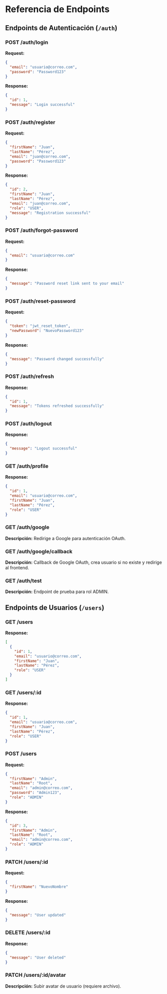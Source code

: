 # Referencia de Endpoints

## Endpoints de Autenticación (`/auth`)

### POST /auth/login
**Request:**
```json
{
  "email": "usuario@correo.com",
  "password": "Password123"
}
```
**Response:**
```json
{
  "id": 1,
  "message": "Login successful"
}
```

### POST /auth/register
**Request:**
```json
{
  "firstName": "Juan",
  "lastName": "Pérez",
  "email": "juan@correo.com",
  "password": "Password123"
}
```
**Response:**
```json
{
  "id": 2,
  "firstName": "Juan",
  "lastName": "Pérez",
  "email": "juan@correo.com",
  "role": "USER",
  "message": "Registration successful"
}
```

### POST /auth/forgot-password
**Request:**
```json
{
  "email": "usuario@correo.com"
}
```
**Response:**
```json
{
  "message": "Password reset link sent to your email"
}
```

### POST /auth/reset-password
**Request:**
```json
{
  "token": "jwt_reset_token",
  "newPassword": "NuevoPassword123"
}
```
**Response:**
```json
{
  "message": "Password changed successfully"
}
```

### POST /auth/refresh
**Response:**
```json
{
  "id": 1,
  "message": "Tokens refreshed successfully"
}
```

### POST /auth/logout
**Response:**
```json
{
  "message": "Logout successful"
}
```

### GET /auth/profile
**Response:**
```json
{
  "id": 1,
  "email": "usuario@correo.com",
  "firstName": "Juan",
  "lastName": "Pérez",
  "role": "USER"
}
```

### GET /auth/google
**Descripción:** Redirige a Google para autenticación OAuth.

### GET /auth/google/callback
**Descripción:** Callback de Google OAuth, crea usuario si no existe y redirige al frontend.

### GET /auth/test
**Descripción:** Endpoint de prueba para rol ADMIN.

## Endpoints de Usuarios (`/users`)

### GET /users
**Response:**
```json
[
  {
    "id": 1,
    "email": "usuario@correo.com",
    "firstName": "Juan",
    "lastName": "Pérez",
    "role": "USER"
  }
]
```

### GET /users/:id
**Response:**
```json
{
  "id": 1,
  "email": "usuario@correo.com",
  "firstName": "Juan",
  "lastName": "Pérez",
  "role": "USER"
}
```

### POST /users
**Request:**
```json
{
  "firstName": "Admin",
  "lastName": "Root",
  "email": "admin@correo.com",
  "password": "Admin123",
  "role": "ADMIN"
}
```
**Response:**
```json
{
  "id": 3,
  "firstName": "Admin",
  "lastName": "Root",
  "email": "admin@correo.com",
  "role": "ADMIN"
}
```

### PATCH /users/:id
**Request:**
```json
{
  "firstName": "NuevoNombre"
}
```
**Response:**
```json
{
  "message": "User updated"
}
```

### DELETE /users/:id
**Response:**
```json
{
  "message": "User deleted"
}
```

### PATCH /users/:id/avatar
**Descripción:** Subir avatar de usuario (requiere archivo).
